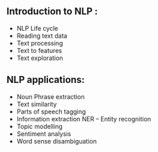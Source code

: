 ## Introduction to NLP :

* NLP Life cycle
* Reading text data
* Text processing
* Text to features
* Text exploration

## NLP applications:

* Noun Phrase extraction
* Text similarity
* Parts of speech tagging
* Information extraction NER – Entity recognition
* Topic modelling
* Sentiment analysis
* Word sense disambiguation

